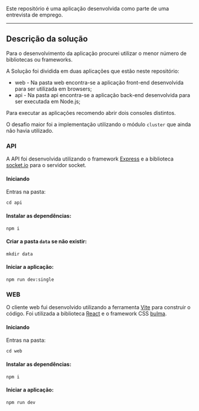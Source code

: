 Este repositório é uma aplicação desenvolvida como parte de uma entrevista de emprego.
___

## Descrição da solução

Para o desenvolvimento da aplicação procurei utilizar o menor número de bibliotecas ou frameworks.

A Solução foi dividida em duas aplicações que estão neste repositório:

- web - Na pasta web encontra-se a aplicação front-end desenvolvida para ser utilizada em browsers;
- api - Na pasta api encontra-se a aplicação back-end desenvolvida para ser executada em Node.js;

Para executar as aplicações recomendo abrir dois consoles distintos.

O desafio maior foi a implementação utilizando o módulo `cluster` que ainda não havia utilizado.

### API

A API foi desenvolvida utilizando o framework [Express](https://expressjs.com/) e a biblioteca [socket.io](https://socket.io/) para o servidor socket.


#### Iniciando

Entras na pasta:

```
cd api
```

#### Instalar as dependências:

```
npm i
```

#### Criar a pasta `data` se não existir:

```
mkdir data
```

#### Iniciar a aplicação:

```
npm run dev:single
```

### WEB

O cliente web fui desenvolvido utilizando a ferramenta [Vite](https://vitejs.dev/guide/) para construir o código.
Foi utilizada a biblioteca [React](https://react.dev/) e o framework CSS [bulma](https://bulma.io/).

#### Iniciando

Entras na pasta:

```
cd web
```

#### Instalar as dependências:

```
npm i
```

#### Iniciar a aplicação:

```
npm run dev
```
